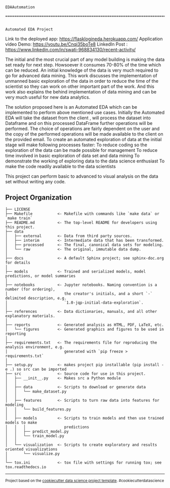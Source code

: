                                                                                 EDAAutomation
                                              ========================================================================================

                                                                            Automated EDA Project


Link to the deployed app: https://flasklogineda.herokuapp.com/
Application video Demo: https://youtu.be/Cnqi35boTe8
LinkedIn Post : https://www.linkedin.com/in/swati-968834130/recent-activity/


 
The initial and the most crucial part of any model building is making the data set ready for next step.   Howsoever it consumes 70-80% of the time which can be reduced. An initial knowledge of the data is very much required to go for advanced data mining. This work discusses the implementation of unmanned basic exploration of the data in order to reduce the time of the scientist so they can work on other important part of the work. And this work also explains the behind implementation of data mining and can be very much useful for new data analytics.

The solution proposed here is an Automated EDA which can be implemented to perform above mentioned use cases. Initially the Automated EDA will take the dataset from the client , will process the dataset into Dataframe and on this processed DataFrame further operations will be performed. The choice of operations are fairly dependent on the user and the copy of the performed operations will be made available to the client on the provided email.
To create an automated exploration of data at the initial stage will make following processes faster:
To reduce coding so the exploration of the data can be made possible for management
To reduce time involved in basic exploration of data set and data mining
To demonstrate the working of exploring data to the data science enthusiast
To make the code readily available to the data scientists

This project can perform basic to advanced to visual analysis on the data set without writing any code.

Project Organization
------------

    ├── LICENSE
    ├── Makefile           <- Makefile with commands like `make data` or `make train`
    ├── README.md          <- The top-level README for developers using this project.
    ├── data
    │   ├── external       <- Data from third party sources.
    │   ├── interim        <- Intermediate data that has been transformed.
    │   ├── processed      <- The final, canonical data sets for modeling.
    │   └── raw            <- The original, immutable data dump.
    │
    ├── docs               <- A default Sphinx project; see sphinx-doc.org for details
    │
    ├── models             <- Trained and serialized models, model predictions, or model summaries
    │
    ├── notebooks          <- Jupyter notebooks. Naming convention is a number (for ordering),
    │                         the creator's initials, and a short `-` delimited description, e.g.
    │                         `1.0-jqp-initial-data-exploration`.
    │
    ├── references         <- Data dictionaries, manuals, and all other explanatory materials.
    │
    ├── reports            <- Generated analysis as HTML, PDF, LaTeX, etc.
    │   └── figures        <- Generated graphics and figures to be used in reporting
    │
    ├── requirements.txt   <- The requirements file for reproducing the analysis environment, e.g.
    │                         generated with `pip freeze > requirements.txt`
    │
    ├── setup.py           <- makes project pip installable (pip install -e .) so src can be imported
    ├── src                <- Source code for use in this project.
    │   ├── __init__.py    <- Makes src a Python module
    │   │
    │   ├── data           <- Scripts to download or generate data
    │   │   └── make_dataset.py
    │   │
    │   ├── features       <- Scripts to turn raw data into features for modeling
    │   │   └── build_features.py
    │   │
    │   ├── models         <- Scripts to train models and then use trained models to make
    │   │   │                 predictions
    │   │   ├── predict_model.py
    │   │   └── train_model.py
    │   │
    │   └── visualization  <- Scripts to create exploratory and results oriented visualizations
    │       └── visualize.py
    │
    └── tox.ini            <- tox file with settings for running tox; see tox.readthedocs.io


--------

<p><small>Project based on the <a target="_blank" href="https://drivendata.github.io/cookiecutter-data-science/">cookiecutter data science project template</a>. #cookiecutterdatascience</small></p>
